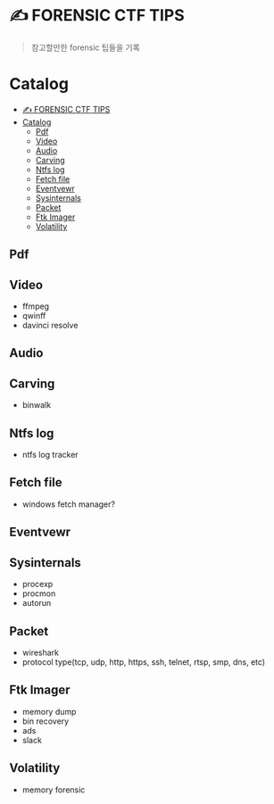 # ✍️ FORENSIC CTF TIPS
> 참고할만한 forensic 팁들을 기록

# Catalog
- [✍️ FORENSIC CTF TIPS](#️-forensic-ctf-tips)
- [Catalog](#catalog)
  - [Pdf](#pdf)
  - [Video](#video)
  - [Audio](#audio)
  - [Carving](#carving)
  - [Ntfs log](#ntfs-log)
  - [Fetch file](#fetch-file)
  - [Eventvewr](#eventvewr)
  - [Sysinternals](#sysinternals)
  - [Packet](#packet)
  - [Ftk Imager](#ftk-imager)
  - [Volatility](#volatility)


## Pdf

## Video
- ffmpeg
- qwinff
- davinci resolve

## Audio

## Carving
- binwalk

## Ntfs log
- ntfs log tracker

## Fetch file
- windows fetch manager?

## Eventvewr

## Sysinternals
- procexp
- procmon
- autorun


## Packet
- wireshark
- protocol type(tcp, udp, http, https, ssh, telnet, rtsp, smp, dns, etc)


## Ftk Imager
- memory dump
- bin recovery
- ads
- slack

## Volatility
- memory forensic

